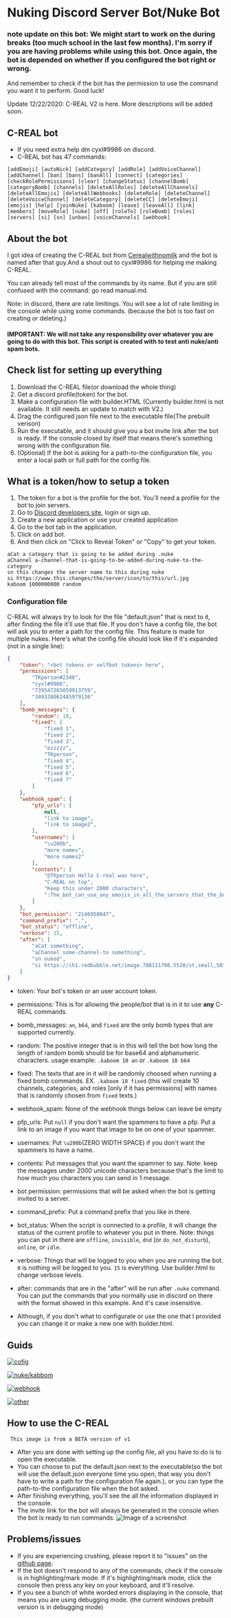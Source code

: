 # Nuking Discord Server Bot/Nuke Bot

### note update on this bot: We might start to work on the during breaks (too much school in the last few months). I'm sorry if you are having problems while using this bot. Once again, the bot is depended on whether if you configured the bot right or wrong.
And remember to check if the bot has the permission to use the command you want it to perform. Good luck!

Update 12/22/2020: C-REAL V2 is here. More descriptions will be added soon.

## C-REAL bot
* If you need extra help dm cyxl#9986 on discord.
* C-REAL bot has 47 commands:
```
[addEmoji] [autoNick] [addCategory] [addRole] [addVoiceChannel] 
[addChannel] [ban] [bans] [banAll] [connect] [categories] 
[checkRolePermissions] [clear] [changeStatus] [channelBomb] 
[categoryBomb] [channels] [deleteAllRoles] [deleteAllChannels] 
[deleteAllEmojis] [deleteAllWebhooks] [deleteRole] [deleteChannel] 
[deleteVoiceChannel] [deleteCategory] [deleteCC] [deleteEmoji] 
[emojis] [help] [joinNuke] [kaboom] [leave] [leaveAll] [link] 
[members] [moveRole] [nuke] [off] [roleTo] [roleBomb] [roles] 
[servers] [si] [sn] [unban] [voiceChannels] [webhook]
```

## About the bot
I got idea of creating the C-REAL bot from [Cerealwithnomilk](https://www.youtube.com/channel/UCxX7O68badw2sBbcvQK0wBQ) and the bot is named after that guy.And a shout out to cyxl#9986 for helping me making C-REAL.

You can already tell most of the commands by its name.
But if you are still confused with the command: go read manual.md.

Note: in discord, there are rate limitings. You will see a lot of rate limiting in the console while using some commands. (because the bot is too fast on creating or deleting.)

#### IMPORTANT: We will not take any responsibility over whatever you are going to do with this bot. This script is created with to test anti nuke/anti spam bots.

## Check list for setting up everything
1. Download the C-REAL file(or download the whole thing)
2. Get a discord profile(token) for the bot.
3. Make a configuration file with builder.HTML (Currently builder.html is not available. It still needs an update to match with V2.)
4. Drag the configured json file next to the executable file(The prebuilt verison)
5. Run the executable, and it should give you a bot invite link after the bot is ready. If the console closed by itself that means there's something wrong with the configuration file.
6. (Optional) If the bot is asking for a path-to-the configuration file, you enter a local path or full path for the config file.

## What is a token/how to setup a token
 1. The token for a bot is the profile for the bot. You'll need a profile for the bot to join servers.
 2. Go to [Discord developers site](https://discord.com/developers/applications), login or sign up.
 3. Create a new application or use your created application
 4. Go to the bot tab in the application.
 5. Click on add bot.
 6. And then click on "Click to Reveal Token" or "Copy" to get your token.
```
aCat a category that is going to be added during .nuke
aChannel a-channel-that-is-going-to-be-added-during-nuke-to-the-category
sn this changes the server name to this during nuke
si https://www.this.changes/the/server/icon/to/this/url.jpg
kaboom 1000000000 random
```

### Configuration file
C-REAL will always try to look for the file "default.json" that is next to it, after finding the file it'll use that file. If you don't have a config file, the bot will ask you to enter a path for the config file. This feature is made for multiple nukes.
Here's what the config file should look like if it's expanded (not in a single line):
```json
{
    "token": "<bot tokens or selfbot tokens> here",
    "permissions": [
        "TKperson#2348",
        "cyxl#9986",
        "739547265059913759",
        "349338062485979136"
    ],
    "bomb_messages": {
        "random": 10,
        "fixed": [
            "fixed 1",
            "fixed 2",
            "fixed 3",
            "ezzzzz",
            "TKperson",
            "fixed 4",
            "fixed 5",
            "fixed 6",
            "fixed 7"
        ]
    },
    "webhook_spam": {
        "pfp_urls": [
            null,
            "link to image",
            "link to image2",
        ],
        "usernames": [
            "\u200b",
            "more names",
            "more names2"
        ],
        "contents": [
            "@TKperson Hello C-real was here",
            "C-REAL on top",
            "Keep this under 2000 characters",
            ":The_bot_can_use_any_emojis_in_all_the_servers_that_the_bot_is_in: <- that is not 1 character keep that in mind"
        ]
    },
    "bot_permission": "2146958847",
    "command_prefix": ".",
    "bot_status": "offline",
    "verbose": 15,
    "after": [
        "aCat something",
        "aChannel some-channel-to something",
        "sn nuked",
        "si https://ih1.redbubble.net/image.788111706.5520/st,small,507x507-pad,600x600,f8f8f8.u2.jpg"
    ]
}
```
* token: Your bot's token or an user account token.
* permissions: This is for allowing the people/bot that is in it to use __any__ C-REAL commands.
* bomb_messages: `an`, `b64`, and `fixed` are the only bomb types that are supported currently.
 * random: The positive integer that is in this will tell the bot how long the length of random bomb should be for base64 and alphanumeric characters. usage example: `.kaboom 10 an` or `.kaboom 10 b64`
 * fixed: The texts that are in it will be randomly choosed when running a fixed bomb commands. EX. `.kaboom 10 fixed` (this will create 10 channels, categories, and roles [only if it has permissions] with names that is randomly chosen from `fixed` texts.)
* webhook_spam: None of the webhook things below can leave be empty
 * pfp_urls: Put `null` if you don't want the spammers to have a pfp. Put a link to an image if you want that image to be on one of your spammer.
 * usernames: Put `\u200b`(ZERO WIDTH SPACE) if you don't want the spammers to have a name.
 * contents: Put messages that you want the spammer to say. Note: keep the messages under 2000 unicode characters because that's the limit to how much you characters you can send in 1 message.
* bot permission: permissions that will be asked when the bot is getting invited to a server.
* command_prefix: Put a command prefix that you like in there.
* bot_status: When the script is connected to a profile, it will change the status of the current profile to whatever you put in there. Note: things you can put in there are `offline`, `invisible`, `dnd` (or `do_not_disturb`), `online`, or `idle`.
* verbose: Things that will be logged to you when you are running the bot. `0` is nothing will be logged to you. `15` is everything. Use builder.html to change verbose levels.
* after: commands that are in the "after" will be run after `.nuke` command. You can put the commands that you normally use in discord on there with the format showed in this example. And it's case insensitive.

* Although, if you don't what to configurate or use the one that I provided you can change it or make a new one with builder.html.

## Guids
[![cofig](http://img.youtube.com/vi/iM8TEYHwN9k/0.jpg)](http://www.youtube.com/watch?v=iM8TEYHwN9k "config")

[![nuke/kabbom](http://img.youtube.com/vi/iM8TEYHwN9k/0.jpg)](http://www.youtube.com/watch?v=iM8TEYHwN9k "nuke/kabbom")

[![webhook](http://img.youtube.com/vi/iM8TEYHwN9k/0.jpg)](http://www.youtube.com/watch?v=iM8TEYHwN9k "webhook")

[![other](http://img.youtube.com/vi/iM8TEYHwN9k/0.jpg)](http://www.youtube.com/watch?v=iM8TEYHwN9k "other")

## How to use the C-REAL
``` This image is from a BETA version of v1```
* After you are done with setting up the config file, all you have to do is to open the executable.
* You can choose to put the default.json next to the executable(so the bot will use the default.json everyone time you open, that way you don't have to write a path for the configuration file again.), or you can type the path-to-the configuration file when the bot asked.
* After finishing everything, you'll see the all the information displayed in the console.
* The invite link for the bot will always be generated in the console when the bot is ready to run commands.
![Image of a screenshot](https://snipboard.io/p4EjKZ.jpg)

## Problems/issues
* If you are experiencing crushing, please report it to "issues" on the [github page](https://github.com/TKperson/Nuking-Discord-Server-Bot-Nuke-Bot).
* If the bot doesn't respond to any of the commands, check if the console is in highlighting/mark mode. If it's highlighting/mark mode, click the console then press any key on your keyboard, and it'll resolve.
* If you see a bunch of white worded errors displaying in the console, that means you are using debugging mode. (the current windows prebuilt version is in debugging mode)
